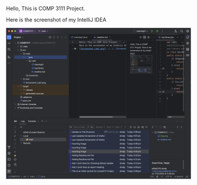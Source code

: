 Hello, This is COMP 3111 Project.

Here is the screenshot of my IntelliJ IDEA

![Screenshot-IntellIj IDEA.png](../../../Screenshot-IntellIj%20IDEA.png)